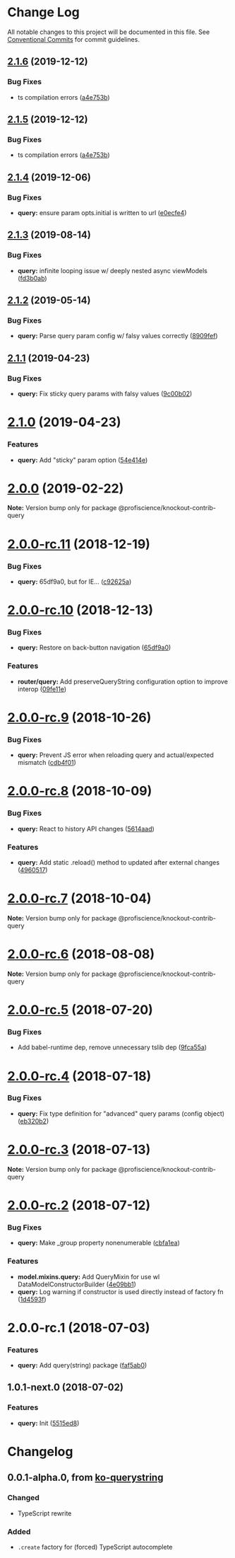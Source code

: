 # Change Log

All notable changes to this project will be documented in this file.
See [Conventional Commits](https://conventionalcommits.org) for commit guidelines.

## [2.1.6](https://github.com/Profiscience/knockout-contrib/compare/@profiscience/knockout-contrib-query@2.1.4...@profiscience/knockout-contrib-query@2.1.6) (2019-12-12)


### Bug Fixes

* ts compilation errors ([a4e753b](https://github.com/Profiscience/knockout-contrib/commit/a4e753b87265bd5bc2c184530596522a82806659))





## [2.1.5](https://github.com/Profiscience/knockout-contrib/compare/@profiscience/knockout-contrib-query@2.1.4...@profiscience/knockout-contrib-query@2.1.5) (2019-12-12)


### Bug Fixes

* ts compilation errors ([a4e753b](https://github.com/Profiscience/knockout-contrib/commit/a4e753b87265bd5bc2c184530596522a82806659))





## [2.1.4](https://github.com/Profiscience/knockout-contrib/compare/@profiscience/knockout-contrib-query@2.1.3...@profiscience/knockout-contrib-query@2.1.4) (2019-12-06)


### Bug Fixes

* **query:** ensure param opts.initial is written to url ([e0ecfe4](https://github.com/Profiscience/knockout-contrib/commit/e0ecfe4))





## [2.1.3](https://github.com/Profiscience/knockout-contrib/compare/@profiscience/knockout-contrib-query@2.1.2...@profiscience/knockout-contrib-query@2.1.3) (2019-08-14)


### Bug Fixes

* **query:** infinite looping issue w/ deeply nested async viewModels ([fd3b0ab](https://github.com/Profiscience/knockout-contrib/commit/fd3b0ab))





## [2.1.2](https://github.com/Profiscience/knockout-contrib/compare/@profiscience/knockout-contrib-query@2.1.1...@profiscience/knockout-contrib-query@2.1.2) (2019-05-14)

### Bug Fixes

- **query:** Parse query param config w/ falsy values correctly ([8909fef](https://github.com/Profiscience/knockout-contrib/commit/8909fef))

## [2.1.1](https://github.com/Profiscience/knockout-contrib/compare/@profiscience/knockout-contrib-query@2.1.0...@profiscience/knockout-contrib-query@2.1.1) (2019-04-23)

### Bug Fixes

- **query:** Fix sticky query params with falsy values ([9c00b02](https://github.com/Profiscience/knockout-contrib/commit/9c00b02))

# [2.1.0](https://github.com/Profiscience/knockout-contrib/compare/@profiscience/knockout-contrib-query@2.0.0...@profiscience/knockout-contrib-query@2.1.0) (2019-04-23)

### Features

- **query:** Add "sticky" param option ([54e414e](https://github.com/Profiscience/knockout-contrib/commit/54e414e))

# [2.0.0](https://github.com/Profiscience/knockout-contrib/compare/@profiscience/knockout-contrib-query@2.0.0-rc.11...@profiscience/knockout-contrib-query@2.0.0) (2019-02-22)

**Note:** Version bump only for package @profiscience/knockout-contrib-query

# [2.0.0-rc.11](https://github.com/Profiscience/knockout-contrib/compare/@profiscience/knockout-contrib-query@2.0.0-rc.10...@profiscience/knockout-contrib-query@2.0.0-rc.11) (2018-12-19)

### Bug Fixes

- **query:** 65df9a0, but for IE... ([c92625a](https://github.com/Profiscience/knockout-contrib/commit/c92625a))

# [2.0.0-rc.10](https://github.com/Profiscience/knockout-contrib/compare/@profiscience/knockout-contrib-query@2.0.0-rc.9...@profiscience/knockout-contrib-query@2.0.0-rc.10) (2018-12-13)

### Bug Fixes

- **query:** Restore on back-button navigation ([65df9a0](https://github.com/Profiscience/knockout-contrib/commit/65df9a0))

### Features

- **router/query:** Add preserveQueryString configuration option to improve interop ([09fe11e](https://github.com/Profiscience/knockout-contrib/commit/09fe11e))

# [2.0.0-rc.9](https://github.com/Profiscience/knockout-contrib/compare/@profiscience/knockout-contrib-query@2.0.0-rc.8...@profiscience/knockout-contrib-query@2.0.0-rc.9) (2018-10-26)

### Bug Fixes

- **query:** Prevent JS error when reloading query and actual/expected mismatch ([cdb4f01](https://github.com/Profiscience/knockout-contrib/commit/cdb4f01))

# [2.0.0-rc.8](https://github.com/Profiscience/knockout-contrib/compare/@profiscience/knockout-contrib-query@2.0.0-rc.7...@profiscience/knockout-contrib-query@2.0.0-rc.8) (2018-10-09)

### Bug Fixes

- **query:** React to history API changes ([5614aad](https://github.com/Profiscience/knockout-contrib/commit/5614aad))

### Features

- **query:** Add static .reload() method to updated after external changes ([4960517](https://github.com/Profiscience/knockout-contrib/commit/4960517))

<a name="2.0.0-rc.7"></a>

# [2.0.0-rc.7](https://github.com/Profiscience/knockout-contrib/compare/@profiscience/knockout-contrib-query@2.0.0-rc.6...@profiscience/knockout-contrib-query@2.0.0-rc.7) (2018-10-04)

**Note:** Version bump only for package @profiscience/knockout-contrib-query

<a name="2.0.0-rc.6"></a>

# [2.0.0-rc.6](https://github.com/Profiscience/knockout-contrib/compare/@profiscience/knockout-contrib-query@2.0.0-rc.5...@profiscience/knockout-contrib-query@2.0.0-rc.6) (2018-08-08)

**Note:** Version bump only for package @profiscience/knockout-contrib-query

<a name="2.0.0-rc.5"></a>

# [2.0.0-rc.5](https://github.com/Profiscience/knockout-contrib/compare/@profiscience/knockout-contrib-query@2.0.0-rc.4...@profiscience/knockout-contrib-query@2.0.0-rc.5) (2018-07-20)

### Bug Fixes

- Add babel-runtime dep, remove unnecessary tslib dep ([9fca55a](https://github.com/Profiscience/knockout-contrib/commit/9fca55a))

<a name="2.0.0-rc.4"></a>

# [2.0.0-rc.4](https://github.com/Profiscience/knockout-contrib/compare/@profiscience/knockout-contrib-query@2.0.0-rc.3...@profiscience/knockout-contrib-query@2.0.0-rc.4) (2018-07-18)

### Bug Fixes

- **query:** Fix type definition for "advanced" query params (config object) ([eb320b2](https://github.com/Profiscience/knockout-contrib/commit/eb320b2))

<a name="2.0.0-rc.3"></a>

# [2.0.0-rc.3](https://github.com/Profiscience/knockout-contrib/compare/@profiscience/knockout-contrib-query@2.0.0-rc.2...@profiscience/knockout-contrib-query@2.0.0-rc.3) (2018-07-13)

**Note:** Version bump only for package @profiscience/knockout-contrib-query

<a name="2.0.0-rc.2"></a>

# [2.0.0-rc.2](https://github.com/Profiscience/knockout-contrib/compare/@profiscience/knockout-contrib-query@2.0.0-rc.1...@profiscience/knockout-contrib-query@2.0.0-rc.2) (2018-07-12)

### Bug Fixes

- **query:** Make \_group property nonenumerable ([cbfa1ea](https://github.com/Profiscience/knockout-contrib/commit/cbfa1ea))

### Features

- **model.mixins.query:** Add QueryMixin for use wl DataModelConstructorBuilder ([4e09bb1](https://github.com/Profiscience/knockout-contrib/commit/4e09bb1))
- **query:** Log warning if constructor is used directly instead of factory fn ([1d4593f](https://github.com/Profiscience/knockout-contrib/commit/1d4593f))

<a name="2.0.0-rc.1"></a>

# 2.0.0-rc.1 (2018-07-03)

### Features

- **query:** Add query(string) package ([faf5ab0](https://github.com/Profiscience/knockout-contrib/commit/faf5ab0))

<a name="1.0.1-next.0"></a>

## 1.0.1-next.0 (2018-07-02)

### Features

- **query:** Init ([5515ed8](https://github.com/Profiscience/knockout-contrib/commit/5515ed8))

# Changelog

## 0.0.1-alpha.0, from [ko-querystring](https://github.com/Profiscience/ko-querystring)

### Changed

- TypeScript rewrite

### Added

- `.create` factory for (forced) TypeScript autocomplete

